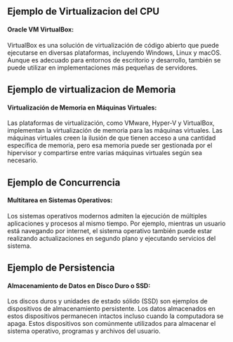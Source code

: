 ## Ejemplo de Virtualizacion del CPU

#### Oracle VM VirtualBox:

VirtualBox es una solución de virtualización de código abierto que puede ejecutarse en diversas plataformas, incluyendo Windows, Linux y macOS. Aunque es adecuado para entornos de escritorio y desarrollo, también se puede utilizar en implementaciones más pequeñas de servidores.

## Ejemplo de virtualizacion de Memoria 

#### Virtualización de Memoria en Máquinas Virtuales:

Las plataformas de virtualización, como VMware, Hyper-V y VirtualBox, implementan la virtualización de memoria para las máquinas virtuales. Las máquinas virtuales creen la ilusión de que tienen acceso a una cantidad específica de memoria, pero esa memoria puede ser gestionada por el hipervisor y compartirse entre varias máquinas virtuales según sea necesario.

## Ejemplo de Concurrencia 

#### Multitarea en Sistemas Operativos:

Los sistemas operativos modernos admiten la ejecución de múltiples aplicaciones y procesos al mismo tiempo. Por ejemplo, mientras un usuario está navegando por internet, el sistema operativo también puede estar realizando actualizaciones en segundo plano y ejecutando servicios del sistema.

## Ejemplo de Persistencia 

#### Almacenamiento de Datos en Disco Duro o SSD:

Los discos duros y unidades de estado sólido (SSD) son ejemplos de dispositivos de almacenamiento persistente. Los datos almacenados en estos dispositivos permanecen intactos incluso cuando la computadora se apaga. Estos dispositivos son comúnmente utilizados para almacenar el sistema operativo, programas y archivos del usuario.